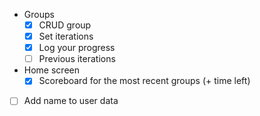 - Groups
  - [x] CRUD group
  - [x] Set iterations
  - [x] Log your progress
  - [ ] Previous iterations
- Home screen
  - [x] Scoreboard for the most recent groups (+ time left)

- [ ] Add name to user data
